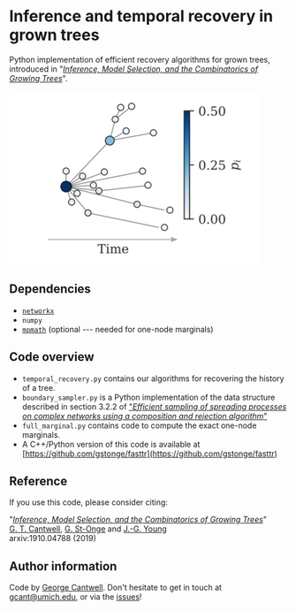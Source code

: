 # Inference and temporal recovery in grown trees

Python implementation of efficient recovery algorithms for grown trees, introduced in "*[Inference, Model Selection, and the Combinatorics of Growing Trees](https://arxiv.org/abs/1910.04788)*".


![](splash.png)

## Dependencies

* [`networkx`](https://networkx.github.io)
* `numpy`
* [`mpmath`](http://mpmath.org/) (optional --- needed for one-node marginals)

## Code overview

* `temporal_recovery.py` contains our algorithms for recovering the history of a tree.
* `boundary_sampler.py` is a Python implementation of the data structure described in section 3.2.2 of ["*Efficient sampling of spreading processes on complex networks using a composition and rejection algorithm*"](https://arxiv.org/abs/1808.05859)
* `full_marginal.py` contains code to compute the exact one-node marginals.
* A C++/Python version of this code is available at [https://github.com/gstonge/fasttr](https://github.com/gstonge/fasttr)


## Reference

If you use this code, please consider citing:

"[*Inference, Model Selection, and the Combinatorics of Growing Trees*](https://arxiv.org/abs/1910.04788)"<br/>
[G. T. Cantwell](https://www.george-cantwell.com), [G. St-Onge](https://gstonge.github.io) and [J.-G. Young](http://jgyoung.ca)<br/>
arxiv:1910.04788 (2019) <br/>

## Author information

Code by [George Cantwell](https://www.george-cantwell.com). Don't hesitate to get in touch at <gcant@umich.edu>, or via the [issues](https://github.com/gcant/temporal-recovery-tree-py/issues)!
